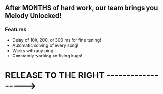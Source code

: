 ## After MONTHS of hard work, our team brings you Melody Unlocked!

### Features
- Delay of 100, 200, or 300 ms for fine tuning!
- Automatic solving of every song!
- Works with any ping!
- Constantly working on fixing bugs!

# RELEASE TO THE RIGHT ------------------>

